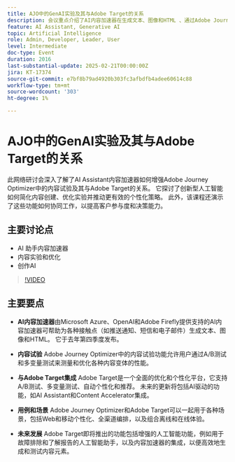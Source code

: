 ```yaml
---
title: AJO中的GenAI实验及其与Adobe Target的关系
description: 会议重点介绍了AI内容加速器在生成文本、图像和HTML 、通过Adobe Journey Optimizer进行内容实验、与Adobe Target集成以进行优化和个性化、组合工具的各种用例以及未来开发（包括增强的AI功能）方面的功能。
feature: AI Assistant, Generative AI
topic: Artificial Intelligence
role: Admin, Developer, Leader, User
level: Intermediate
doc-type: Event
duration: 2016
last-substantial-update: 2025-02-21T00:00:00Z
jira: KT-17374
source-git-commit: e7bf8b79ad4920b303fc3afbdfb4adee60614c88
workflow-type: tm+mt
source-wordcount: '303'
ht-degree: 1%

---
```



# AJO中的GenAI实验及其与Adobe Target的关系

此网络研讨会深入了解了AI Assistant内容加速器如何增强Adobe Journey Optimizer中的内容试验及其与Adobe Target的关系。 它探讨了创新型人工智能如何简化内容创建、优化实验并推动更有效的个性化策略。 此外，该课程还演示了这些功能如何协同工作，以提高客户参与度和决策能力。

## 主要讨论点

* AI 助手内容加速器
* 内容实验和优化
* 创作AI

>[!VIDEO](https://video.tv.adobe.com/v/3444453/?learn=on&enablevpops)

## 主要要点

* **AI内容加速器**&#x200B;由Microsoft Azure、OpenAI和Adobe Firefly提供支持的AI内容加速器可帮助为各种接触点（如推送通知、短信和电子邮件）生成文本、图像和HTML。 它于去年第四季度发布。

* **内容试验** Adobe Journey Optimizer中的内容试验功能允许用户通过A/B测试和多变量测试来测量和优化各种内容变体的性能。

* **与Adobe Target集成** Adobe Target是一个全面的优化和个性化平台，它支持A/B测试、多变量测试、自动个性化和推荐。 未来的更新将包括AI驱动的功能，如AI Assistant和Content Accelerator集成。

* **用例和场景** Adobe Journey Optimizer和Adobe Target可以一起用于各种场景，包括Web和移动个性化、全渠道编排，以及组合离线和在线体验。

* **未来发展** Adobe Target即将推出的功能包括增强的人工智能功能，例如用于故障排除和了解报告的人工智能助手，以及内容加速器的集成，以便高效地生成和测试内容元素。
